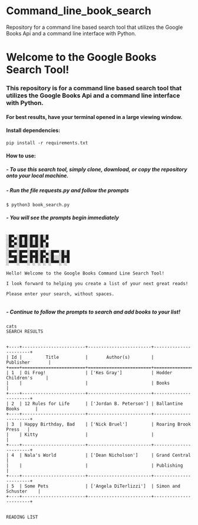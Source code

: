 # Command_line_book_search
Repository for a command line based search tool that utilizes the Google Books Api and a command line interface with Python.

# Welcome to the Google Books Search Tool!

### This repository is for a command line based search tool that utilizes the Google Books Api and a command line interface with Python.
#### For best results, have your terminal opened in a large viewing window.
#### Install dependencies:
```console
pip install -r requirements.txt
```
#### How to use:
##### - To use this search tool, simply clone, download, or copy the repository onto your local machine.
##### - Run the file requests.py and follow the prompts 
```console
$ python3 book_search.py 
```
##### - You will see the prompts begin immediately
```console
 
░█▀▄░█▀█░█▀█░█░█        
░█▀▄░█░█░█░█░█▀▄        
░▀▀░░▀▀▀░▀▀▀░▀░▀        
░█▀▀░█▀▀░█▀█░█▀▄░█▀▀░█░█
░▀▀█░█▀▀░█▀█░█▀▄░█░░░█▀█
░▀▀▀░▀▀▀░▀░▀░▀░▀░▀▀▀░▀░▀                                                                        
    
Hello! Welcome to the Google Books Command Line Search Tool! 

I look forward to helping you create a list of your next great reads! 
 
Please enter your search, without spaces. 
 

```
##### - Continue to follow the prompts to search and add books to your list!
```console
cats
SEARCH RESULTS 


+----+------------------------+------------------------+-----------------------+
| Id |         Title          |       Author(s)        |       Publisher       |
+====+========================+========================+=======================+
| 1  | Oi Frog!               | ['Kes Gray']           | Hodder Children's     |
|    |                        |                        | Books                 |
+----+------------------------+------------------------+-----------------------+
| 2  | 12 Rules for Life      | ['Jordan B. Peterson'] | Ballantine Books      |
+----+------------------------+------------------------+-----------------------+
| 3  | Happy Birthday, Bad    | ['Nick Bruel']         | Roaring Brook Press   |
|    | Kitty                  |                        |                       |
+----+------------------------+------------------------+-----------------------+
| 4  | Nala's World           | ['Dean Nicholson']     | Grand Central         |
|    |                        |                        | Publishing            |
+----+------------------------+------------------------+-----------------------+
| 5  | Some Pets              | ['Angela DiTerlizzi']  | Simon and Schuster    |
+----+------------------------+------------------------+-----------------------+


READING LIST 

```
